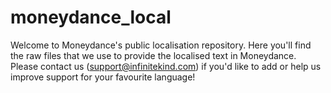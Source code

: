 # moneydance_local

Welcome to Moneydance's public localisation repository.  Here you'll find the raw files that we use to provide the localised text in Moneydance.  Please contact us (support@infinitekind.com) if you'd like to add or help us improve support for your favourite language!
